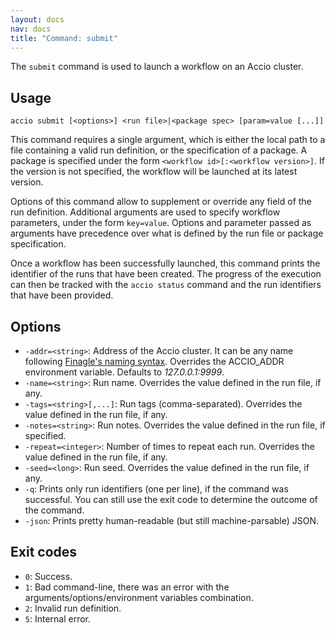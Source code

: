 ```yaml
---
layout: docs
nav: docs
title: "Command: submit"
---
```


The `submit` command is used to launch a workflow on an Accio cluster.

## Usage
```
accio submit [<options>] <run file>|<package spec> [param=value [...]]
```

This command requires a single argument, which is either the local path to a file containing a valid run definition, or the specification of a package.
A package is specified under the form `<workflow id>[:<workflow version>]`.
If the version is not specified, the workflow will be launched at its latest version.

Options of this command allow to supplement or override any field of the run definition.
Additional arguments are used to specify workflow parameters, under the form `key=value`.
Options and parameter passed as arguments have precedence over what is defined by the run file or package specification.

Once a workflow has been successfully launched, this command prints the identifier of the runs that have been created.
The progress of the execution can then be tracked with the `accio status` command and the run identifiers that have been provided.

## Options
* `-addr=<string>`: Address of the Accio cluster.
It can be any name following [Finagle's naming syntax](https://twitter.github.io/finagle/guide/Names.html).
Overrides the ACCIO_ADDR environment variable.
Defaults to *127.0.0.1:9999*.
* `-name=<string>`: Run name.
Overrides the value defined in the run file, if any.
* `-tags=<string>[,...]`: Run tags (comma-separated).
Overrides the value defined in the run file, if any.
* `-notes=<string>`: Run notes.
Overrides the value defined in the run file, if specified.
* `-repeat=<integer>`: Number of times to repeat each run. Overrides the value defined in the run file, if any.
* `-seed=<long>`: Run seed. Overrides the value defined in the run file, if any.
* `-q`: Prints only run identifiers (one per line), if the command was successful.
You can still use the exit code to determine the outcome of the command.
* `-json`: Prints pretty human-readable (but still machine-parsable) JSON.

## Exit codes
* `0`: Success.
* `1`: Bad command-line, there was an error with the arguments/options/environment variables combination.
* `2`: Invalid run definition.
* `5`: Internal error.
